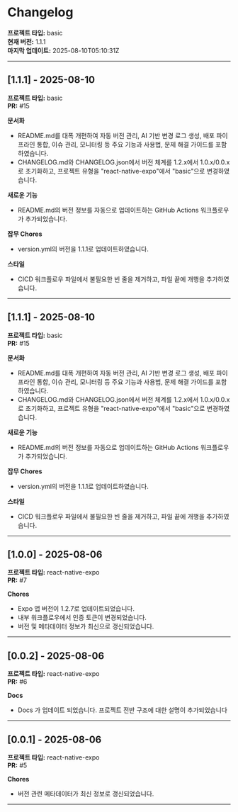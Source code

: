 # Changelog

**프로젝트 타입:** basic  
**현재 버전:** 1.1.1  
**마지막 업데이트:** 2025-08-10T05:10:31Z  

---

## [1.1.1] - 2025-08-10

**프로젝트 타입:** basic  
**PR:** #15  

**문서화**
- README.md를 대폭 개편하여 자동 버전 관리, AI 기반 변경 로그 생성, 배포 파이프라인 통합, 이슈 관리, 모니터링 등 주요 기능과 사용법, 문제 해결 가이드를 포함하였습니다.
- CHANGELOG.md와 CHANGELOG.json에서 버전 체계를 1.2.x에서 1.0.x/0.0.x로 초기화하고, 프로젝트 유형을 \"react-native-expo\"에서 \"basic\"으로 변경하였습니다.

**새로운 기능**
- README.md의 버전 정보를 자동으로 업데이트하는 GitHub Actions 워크플로우가 추가되었습니다.

**잡무 Chores**
- version.yml의 버전을 1.1.1로 업데이트하였습니다.

**스타일**
- CICD 워크플로우 파일에서 불필요한 빈 줄을 제거하고, 파일 끝에 개행을 추가하였습니다.

---

## [1.1.1] - 2025-08-10

**프로젝트 타입:** basic  
**PR:** #15  

**문서화**
- README.md를 대폭 개편하여 자동 버전 관리, AI 기반 변경 로그 생성, 배포 파이프라인 통합, 이슈 관리, 모니터링 등 주요 기능과 사용법, 문제 해결 가이드를 포함하였습니다.
- CHANGELOG.md와 CHANGELOG.json에서 버전 체계를 1.2.x에서 1.0.x/0.0.x로 초기화하고, 프로젝트 유형을 \"react-native-expo\"에서 \"basic\"으로 변경하였습니다.

**새로운 기능**
- README.md의 버전 정보를 자동으로 업데이트하는 GitHub Actions 워크플로우가 추가되었습니다.

**잡무 Chores**
- version.yml의 버전을 1.1.1로 업데이트하였습니다.

**스타일**
- CICD 워크플로우 파일에서 불필요한 빈 줄을 제거하고, 파일 끝에 개행을 추가하였습니다.

---

## [1.0.0] - 2025-08-06

**프로젝트 타입:** react-native-expo  
**PR:** #7  

**Chores**
- Expo 앱 버전이 1.2.7로 업데이트되었습니다.
- 내부 워크플로우에서 인증 토큰이 변경되었습니다.
- 버전 및 메타데이터 정보가 최신으로 갱신되었습니다.

---

## [0.0.2] - 2025-08-06

**프로젝트 타입:** react-native-expo  
**PR:** #6  

**Docs**
- Docs 가 업데이트 되었습니다. 프로젝트 전반 구조에 대한 설명이 추가되었습니다

---

## [0.0.1] - 2025-08-06

**프로젝트 타입:** react-native-expo  
**PR:** #5  

**Chores**
- 버전 관련 메타데이터가 최신 정보로 갱신되었습니다.

---

